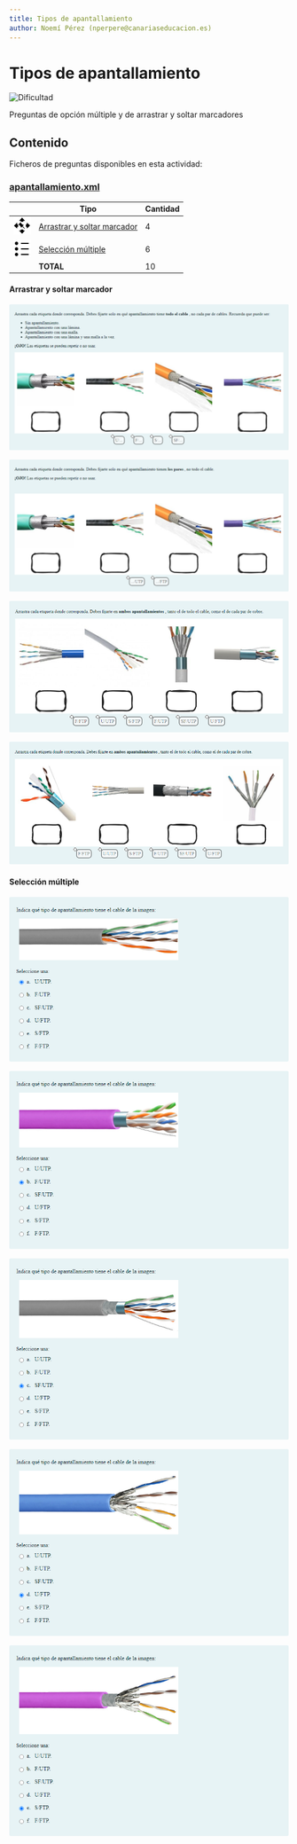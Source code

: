 ```yaml
---
title: Tipos de apantallamiento
author: Noemí Pérez (nperpere@canariaseducacion.es)
---
```


# Tipos de apantallamiento

![Dificultad](https://img.shields.io/badge/Dificultad-Baja-green)

Preguntas de opción múltiple y de arrastrar y soltar marcadores

## Contenido

Ficheros de preguntas disponibles en esta actividad:



### [apantallamiento.xml](apantallamiento.xml)


|   | Tipo              | Cantidad                   |
| - | ----------------- | -------------------------- |
| ![ddmarker](https://raw.githubusercontent.com/teuton-software/actirepo/master/icons/ddmarker.svg) | [Arrastrar y soltar marcador](#arrastrar-y-soltar-marcador) | 4 |
| ![multichoice](https://raw.githubusercontent.com/teuton-software/actirepo/master/icons/multichoice.svg) | [Selección múltiple](#selección-múltiple) | 6 |
|   | **TOTAL**         | 10 |


#### Arrastrar y soltar marcador


![07 Arrastrar según apantallamiento externo](images/apantallamiento/07-arrastrar-segun-apantallamiento-externo_1.png)

![08 Arrastrar según apantallamiento interno](images/apantallamiento/08-arrastrar-segun-apantallamiento-interno_1.png)

![09 Arrastrar según los dos apantallamientos](images/apantallamiento/09-arrastrar-segun-los-dos-apantallamientos_1.png)

![10 Arrastrar según los dos apantallamientos](images/apantallamiento/10-arrastrar-segun-los-dos-apantallamientos_1.png)



#### Selección múltiple


![01 Identificar apantallamiento en imagen](images/apantallamiento/01-identificar-apantallamiento-en-imagen_1.png)

![02 Identificar apantallamiento en imagen](images/apantallamiento/02-identificar-apantallamiento-en-imagen_1.png)

![03 Identificar apantallamiento en imagen](images/apantallamiento/03-identificar-apantallamiento-en-imagen_1.png)

![04 Identificar apantallamiento en imagen](images/apantallamiento/04-identificar-apantallamiento-en-imagen_1.png)

![05 Identificar apantallamiento en imagen](images/apantallamiento/05-identificar-apantallamiento-en-imagen_1.png)




